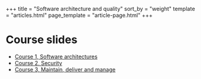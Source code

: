 +++
title = "Software architecture and quality"
sort_by = "weight"
template = "articles.html"
page_template = "article-page.html"
+++

# Course slides

- [Course 1, Software architectures](https://kenn7.github.io/ECAM/soft_arch/cours1)
- [Course 2, Security](https://kenn7.github.io/ECAM/soft_arch/cours2)
- [Course 3, Maintain, deliver and manage](https://kenn7.github.io/ECAM/soft_arch/cours3)
<!-- - [Course 4, Code quality](https://kenn7.github.io/ECAM/soft_arch/cours4) -->

